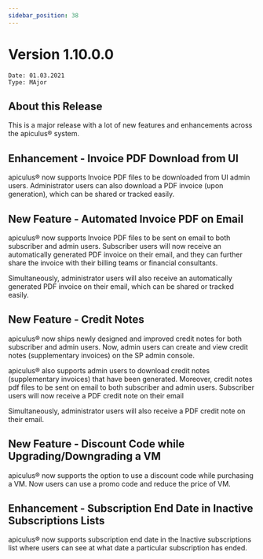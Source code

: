 ```yaml
---
sidebar_position: 38
---
```

# Version 1.10.0.0
```
Date: 01.03.2021
Type: MAjor
```

## About this Release

This is a major release with a lot of new features and enhancements across the apiculus® system.

## Enhancement - Invoice PDF Download from UI

apiculus® now supports Invoice PDF files to be downloaded from Ul admin users. Administrator users can also download a PDF invoice (upon generation), which can be shared or tracked easily.

## New Feature - Automated Invoice PDF on Email

apiculus® now supports Invoice PDF files to be sent on email to both subscriber and admin users. Subscriber users will now receive an automatically generated PDF invoice on their email, and they can further share the invoice with their billing teams or financial consultants.

Simultaneously, administrator users will also receive an automatically generated PDF invoice on their email, which can be shared or tracked easily.

## New Feature - Credit Notes

apiculus® now ships newly designed and improved credit notes for both subscriber and admin users. Now, admin users can create and view credit notes (supplementary invoices) on the SP admin console.

apiculus® also supports admin users to download credit notes (supplementary invoices) that have been generated. Moreover, credit notes pdf files to be sent on email to both subscriber and admin users. Subscriber users will now receive a PDF credit note on their email

Simultaneously, administrator users will also receive a PDF credit note on their email.

## New Feature - Discount Code while Upgrading/Downgrading a VM

apiculus® now supports the option to use a discount code while purchasing a VM. Now users can use a promo code and reduce the price of VM.

## Enhancement - Subscription End Date in Inactive Subscriptions Lists

apiculus® now supports subscription end date in the Inactive subscriptions list where users can see at what date a particular subscription has ended.




